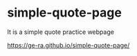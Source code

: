 # simple-quote-page
It is a simple quote practice webpage

https://ge-ra.github.io/simple-quote-page/
